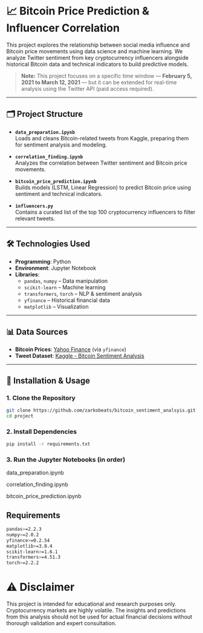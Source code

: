 # 📈 Bitcoin Price Prediction & Influencer Correlation

This project explores the relationship between social media influence and Bitcoin price movements using data science and machine learning. We analyze Twitter sentiment from key cryptocurrency influencers alongside historical Bitcoin data and technical indicators to build predictive models.

> **Note:** This project focuses on a specific time window — **February 5, 2021 to March 12, 2021** — but it can be extended for real-time analysis using the Twitter API (paid access required).

---

## 🗂️ Project Structure

- **`data_preparation.ipynb`**  
  Loads and cleans Bitcoin-related tweets from Kaggle, preparing them for sentiment analysis and modeling.

- **`correlation_finding.ipynb`**  
  Analyzes the correlation between Twitter sentiment and Bitcoin price movements.

- **`bitcoin_price_prediction.ipynb`**  
  Builds models (LSTM, Linear Regression) to predict Bitcoin price using sentiment and technical indicators.

- **`influencers.py`**  
  Contains a curated list of the top 100 cryptocurrency influencers to filter relevant tweets.

---

## 🛠 Technologies Used

- **Programming**: Python
- **Environment**: Jupyter Notebook
- **Libraries**:  
  - `pandas`, `numpy` – Data manipulation  
  - `scikit-learn` – Machine learning  
  - `transformers`, `torch` – NLP & sentiment analysis  
  - `yfinance` – Historical financial data  
  - `matplotlib` – Visualization

---

## 📊 Data Sources

- **Bitcoin Prices**: [Yahoo Finance](https://finance.yahoo.com) (via `yfinance`)
- **Tweet Dataset**: [Kaggle - Bitcoin Sentiment Analysis](https://www.kaggle.com/code/codeblogger/bitcoin-sentiment-analysis/input)

---

## 🔧 Installation & Usage

### 1. Clone the Repository
```bash
git clone https://github.com/zarkobeats/bitcoin_sentiment_analsyis.git
cd project
```

### 2. Install Dependencies
```bash
pip install -r requirements.txt
```
### 3. Run the Jupyter Notebooks (in order)
data_preparation.ipynb

correlation_finding.ipynb

bitcoin_price_prediction.ipynb

## Requirements
```bash
pandas>=2.2.3  
numpy>=2.0.2  
yfinance>=0.2.54  
matplotlib>=3.8.4  
scikit-learn>=1.6.1  
transformers>=4.51.3  
torch>=2.2.2
```
# ⚠️ Disclaimer
This project is intended for educational and research purposes only. Cryptocurrency markets are highly volatile. The insights and predictions from this analysis should not be used for actual financial decisions without thorough validation and expert consultation.

